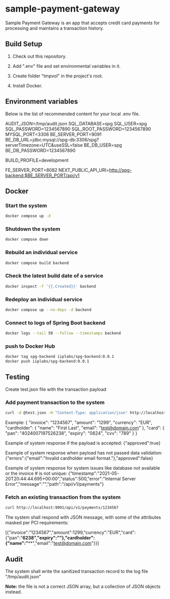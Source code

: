 # sample-payment-gateway
Sample Payment Gateway is an app that accepts credit card payments for processing and maintains a transaction history.

## Build Setup

1. Check out this repository.

2. Add ".env" file and set environmental variables in it.

3. Create folder "tmpvol" in the project's root.

3. Install Docker.

## Environment variables

Below is the list of recommended content for your local .env file.

AUDIT_JSON=/tmp/audit.json
SQL_DATABASE=spg
SQL_USER=spg
SQL_PASSWORD=1234567890
SQL_ROOT_PASSWORD=1234567890
MYSQL_PORT=3306
BE_SERVER_PORT=9091
BE_DB_URL=jdbc:mysql://spg-db:3306/spg?serverTimezone=UTC&useSSL=false
BE_DB_USER=spg
BE_DB_PASSWORD=1234567890

BUILD_PROFILE=development

FE_SERVER_PORT=8082
NEXT_PUBLIC_API_URI=<http://spg-backend:$BE_SERVER_PORT/api/v1>

## Docker

### Start the system

```bash
docker compose up -d
```

### Shutdown the system

```bash
docker compose down
```

### Rebuild an individual service

```bash
docker compose build backend
```

### Check the latest build date of a service

```bash
docker inspect -f '{{.Created}}' backend
```

### Redeploy an individual service

```bash
docker compose up --no-deps -d backend
```

### Connect to logs of Spring Boot backend

```bash
docker logs --tail 50 --follow --timestamps backend
```

### push to Docker Hub

```bash
docker tag spg-backend iiplabs/spg-backend:0.0.1
docker push iiplabs/spg-backend:0.0.1
```

## Testing

Create test.json file with the transaction payload

### Add payment transaction to the system

```bash
curl -d @test.json -H "Content-Type: application/json" http://localhost:9091/api/v1/payments
```

Example:
{
  "invoice": "1234567",
  "amount": "1299",
  "currency": "EUR",
  "cardholder": {
    "name": "First Last",
    "email": "test@domain.com"
  },
  "card": {
    "pan": "4024007197526238",
    "expiry": "0624",
    "cvv": "789"
  }
}

Example of system response if the payload is accepted:
{"approved":true}

Example of system response when payload has not passed data validation:
{"errors":{"email":"Invalid cardholder email format."},"approved":false}

Example of system response for system issues like database not available or the invoice # is not unique:
{"timestamp":"2021-05-20T20:44:44.695+00:00","status":500,"error":"Internal Server Error","message":"","path":"/api/v1/payments"}

### Fetch an existing transaction from the system

```bash
curl http://localhost:9091/api/v1/payments/1234567
```

The system shall respond with JSON message, with some of the attributes masked per PCI requirements:

[{"invoice":"1234567","amount":1299,"currency":"EUR","card":{"pan":"************6238","expiry":"****"},"cardholder":{"name":"**********","email":"test@domain.com"}}]

## Audit

The system shall write the sanitized transaction record to the log file "/tmp/audit.json"

<b>Note:</b> the file is not a correct JSON array, but a collection of JSON objects instead.
